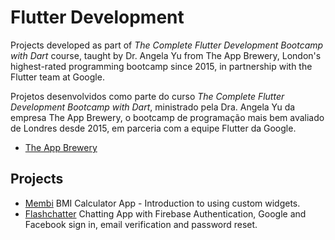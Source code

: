 # Flutter Development

Projects developed as part of *The Complete Flutter Development Bootcamp with Dart* course, taught by Dr. Angela Yu from The App Brewery, London's highest-rated programming bootcamp since 2015, in partnership with the Flutter team at Google.

Projetos desenvolvidos como parte do curso *The Complete Flutter Development Bootcamp with Dart*, ministrado pela Dra. Angela Yu da empresa The App Brewery, o bootcamp de programação mais bem avaliado de Londres desde 2015, em parceria com a equipe Flutter da Google.

- [The App Brewery](https://www.appbrewery.co)

## Projects

- [Membi](https://github.com/victormendes1993/Mebmi) BMI Calculator App - Introduction to using custom widgets.
- [Flashchatter](https://github.com/victormendes1993/Flashchatter) Chatting App with Firebase Authentication, Google and Facebook sign in, email verification and password reset.
